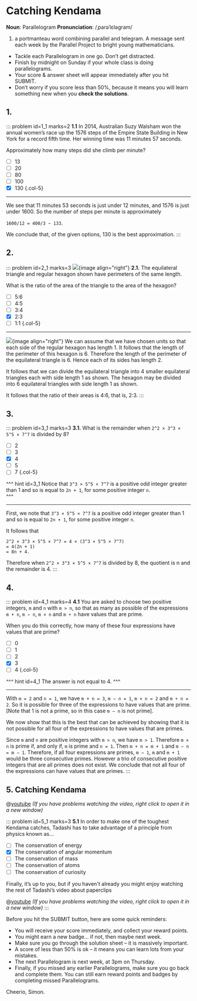 # Catching Kendama

<div class="dictionary">

__Noun__: Parallelogram
__Pronunciation__: /ˌparəˈlɛləɡram/

1. a portmanteau word combining parallel and telegram. A message sent each
week by the Parallel Project to bright young mathematicians.

</div>

*	Tackle each Parallelogram in one go. Don’t get distracted.
*	Finish by midnight on Sunday if your whole class is doing parallelograms.
*	Your score & answer sheet will appear immediately after you hit SUBMIT.
*	Don’t worry if you score less than 50%, because it means you will learn something new when you __check the solutions__.


## 1.
<!--- 2015 (2) --->
::: problem id=1_1 marks=2
__1.1__ In 2014, Australian Suzy Walsham won the annual women’s race up the 1576 steps of the Empire State Building in New York for a record fifth time. Her winning time was 11 minutes 57 seconds.  

Approximately how many steps did she climb per minute?

* [ ] 13
* [ ] 20
* [ ] 80
* [ ] 100
* [x] 130
{.col-5}

---

We see that 11 minutes 53 seconds is just under 12 minutes, and 1576 is just under 1600. So the number of steps per minute is approximately  

`1600/12 = 400/3 ∼ 133`.  

We conclude that, of the given options, 130 is the best approximation.
:::


## 2.
<!--- 2015 (6) --->
::: problem id=2_1 marks=3
![](/resources/9-45-catching-kendama/6-shapes.jpg){image align="right"}
__2.1.__ The equilateral triangle and regular hexagon shown have perimeters of the same length.  

What is the ratio of the area of the triangle to the area of the hexagon?

* [ ] 5:6
* [ ] 4:5
* [ ] 3:4
* [x] 2:3
* [ ] 1:1
{.col-5}

---

![](/resources/9-45-catching-kendama/6-shapes-answer.jpg){image align="right"}
We can assume that we have chosen units so that each side of the regular hexagon has length 1. It follows that the length of the perimeter of this hexagon is 6. Therefore the length of the perimeter of the equilateral triangle is 6. Hence each of its sides has length 2.  

It follows that we can divide the equilateral triangle into 4 smaller equilateral triangles each with side length 1 as shown. The hexagon may be divided into 6 equilateral triangles with side length 1 as shown.  

It follows that the ratio of their areas is 4:6, that is, 2:3.
:::


## 3.
<!--- 2015 (10) --->
::: problem id=3_1 marks=3
__3.1.__ What is the remainder when `2^2 × 3^3 × 5^5 × 7^7` is divided by 8?

* [ ] 2
* [ ] 3
* [x] 4
* [ ] 5
* [ ] 7
{.col-5}

^^^ hint id=3_1
Notice that `3^3 × 5^5 × 7^7` is a positive odd integer greater than 1 and so is equal to `2n + 1`, for some positive integer `n`.  
^^^

---

First, we note that `3^3 × 5^5 × 7^7` is a positive odd integer greater than 1 and so is equal to `2n + 1`, for some positive integer `n`.  

It follows that  

`2^2 × 3^3 × 5^5 × 7^7 = 4 × (3^3 × 5^5 × 7^7)`  
`= 4(2n + 1)`  
`= 8n + 4.`  

Therefore when `2^2 × 3^3 × 5^5 × 7^7` is divided by 8, the quotient is n and the remainder is 4.
:::


## 4.
<!--- 2015 (16) --->
::: problem id=4_1 marks=4
__4.1__ You are asked to choose two positive integers, `m` and `n` with `m > n`, so that as many as possible of the expressions `m + n`, `m − n`, `m × n` and `m ÷ n` have values that are prime.  

When you do this correctly, how many of these four expressions have values that are prime?

* [ ] 0
* [ ] 1
* [ ] 2
* [x] 3
* [ ] 4
{.col-5}

^^^ hint id=4_1
The answer is not equal to 4.
^^^

---

With `m = 2` and `n = 1`, we have `m + n = 3`, `m − n = 1`, `m × n = 2` and `m ÷ n = 2`. So it is possible for three of the expressions to have values that are prime. [Note that 1 is not a prime, so in this case `m − n` is not prime].  

We now show that this is the best that can be achieved by showing that it is not possible for all four of the expressions to have values that are primes.  

Since `m` and `n` are positive integers with `m > n`, we have `m > 1`. Therefore `m × n` is prime if, and only if, `m` is prime and `n = 1`. Then `m + n = m + 1` and `m − n = m − 1`. Therefore, if all four expressions are primes, `m − 1`, `m` and `m + 1` would be three consecutive primes. However a trio of consecutive positive integers that are all primes does not exist. We conclude that not all four of the expressions can have values that are primes.
:::


## 5. Catching Kendama

@[youtube](TkGawXjsltc?rel=0) _(If you have problems watching the video, right click to open it in a new window)_

::: problem id=5_1 marks=3
__5.1__ In order to make one of the toughest Kendama catches, Tadashi has to take advantage of a principle from physics known as…

* [ ] The conservation of energy
* [x] The conservation of angular momentum
* [ ] The conservation of mass
* [ ] The conservation of atoms
* [ ] The conservation of curiosity

Finally, it’s up to you, but if you haven't already you might enjoy watching the rest of Tadashi’s video about paperclips

@[youtube](wGkvyN6s9cY?end=452rel=0) _(If you have problems watching the video, right click to open it in a new window)_
:::


Before you hit the SUBMIT button, here are some quick reminders:

*	You will receive your score immediately, and collect your reward points.
*	You might earn a new badge... if not, then maybe next week.
*	Make sure you go through the solution sheet – it is massively important.
*	A score of less than 50% is ok – it means you can learn lots from your mistakes.
*	The next Parallelogram is next week, at 3pm on Thursday.
*	Finally, if you missed any earlier Parallelograms, make sure you go back and complete them. You can still earn reward points and badges by completing missed Parallelograms.

Cheerio,
Simon.
